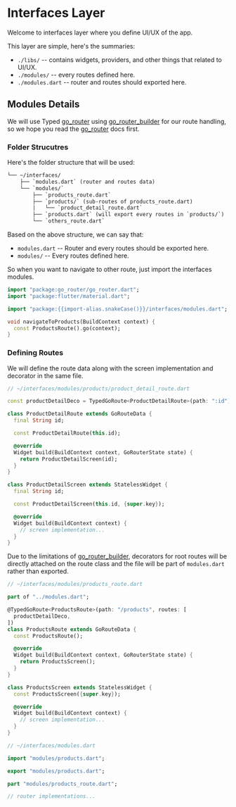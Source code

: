# Interfaces Layer

Welcome to interfaces layer where you define UI/UX of the app.

This layer are simple, here's the summaries:

- `./libs/` -- contains widgets, providers, and other things that related to
  UI/UX.
- `./modules/` -- every routes defined here.
- `./modules.dart` -- router and routes should exported here.

## Modules Details

[go_router]: https://pub.dev/packages/go_router
[go_router_builder]: https://pub.dev/packages/go_router_builder

We will use Typed [go_router] using [go_router_builder] for our route handling,
so we hope you read the [go_router] docs first.

### Folder Strucutres

Here's the folder structure that will be used:

```txt
└── ~/interfaces/
    ├── `modules.dart` (router and routes data)
    └── `modules/`
        ├── `products_route.dart`
        ├── `products/` (sub-routes of products_route.dart)
        |   └── `product_detail_route.dart`
        ├── `products.dart` (will export every routes in `products/`)
        └── `others_route.dart`
```

Based on the above structure, we can say that:

- `modules.dart` -- Router and every routes should be exported here.
- `modules/` -- Every routes defined here.

So when you want to navigate to other route, just import the interfaces modules.

```dart
import "package:go_router/go_router.dart";
import "package:flutter/material.dart";

import "package:{{import-alias.snakeCase()}}/interfaces/modules.dart";

void navigateToProducts(BuildContext context) {
  const ProductsRoute().go(context);
}
```

### Defining Routes

We will define the route data along with the screen implementation and decorator
in the same file.

```dart
// ~/interfaces/modules/products/product_detail_route.dart

const productDetailDeco = TypedGoRoute<ProductDetailRoute>(path: ":id");

class ProductDetailRoute extends GoRouteData {
  final String id;

  const ProductDetailRoute(this.id);

  @override
  Widget build(BuildContext context, GoRouterState state) {
    return ProductDetailScreen(id);
  }
}

class ProductDetailScreen extends StatelessWidget {
  final String id;

  const ProductDetailScreen(this.id, {super.key});

  @override
  Widget build(BuildContext context) {
    // screen implementation...
  }
}
```

Due to the limitations of [go_router_builder], decorators for root routes will
be directly attached on the route class and the file will be part of
`modules.dart` rather than exported.

```dart
// ~/interfaces/modules/products_route.dart

part of "../modules.dart";

@TypedGoRoute<ProductsRoute>(path: "/products", routes: [
  productDetailDeco,
])
class ProductsRoute extends GoRouteData {
  const ProductsRoute();

  @override
  Widget build(BuildContext context, GoRouterState state) {
    return ProductsScreen();
  }
}

class ProductsScreen extends StatelessWidget {
  const ProductsScreen({super.key});

  @override
  Widget build(BuildContext context) {
    // screen implementation...
  }
}

// ~/interfaces/modules.dart

import "modules/products.dart";

export "modules/products.dart";

part "modules/products_route.dart";

// router implementations...
```
